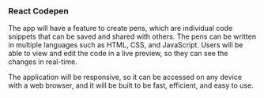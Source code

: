### React Codepen

The app will have a feature to create pens, which are individual code snippets that can be saved and shared with others. The pens can be written in multiple languages such as HTML, CSS, and JavaScript. Users will be able to view and edit the code in a live preview, so they can see the changes in real-time.

The application will be responsive, so it can be accessed on any device with a web browser, and it will be built to be fast, efficient, and easy to use.
